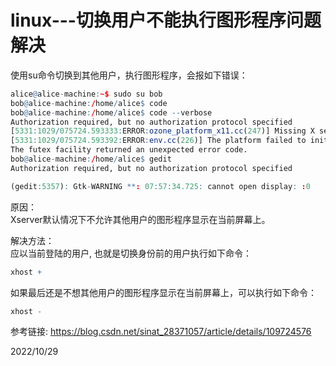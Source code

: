 # linux---切换用户不能执行图形程序问题解决

使用su命令切换到其他用户，执行图形程序，会报如下错误：  
```r
alice@alice-machine:~$ sudo su bob
bob@alice-machine:/home/alice$ code
bob@alice-machine:/home/alice$ code --verbose
Authorization required, but no authorization protocol specified
[5331:1029/075724.593333:ERROR:ozone_platform_x11.cc(247)] Missing X server or $DISPLAY
[5331:1029/075724.593392:ERROR:env.cc(226)] The platform failed to initialize.  Exiting.
The futex facility returned an unexpected error code.
bob@alice-machine:/home/alice$ gedit
Authorization required, but no authorization protocol specified

(gedit:5357): Gtk-WARNING **: 07:57:34.725: cannot open display: :0
```

原因：  
Xserver默认情况下不允许其他用户的图形程序显示在当前屏幕上。  

解决方法：  
应以当前登陆的用户, 也就是切换身份前的用户执行如下命令：  
```r
xhost +
```

如果最后还是不想其他用户的图形程序显示在当前屏幕上，可以执行如下命令：  
```r
xhost -
```


参考链接: https://blog.csdn.net/sinat_28371057/article/details/109724576  


2022/10/29  
